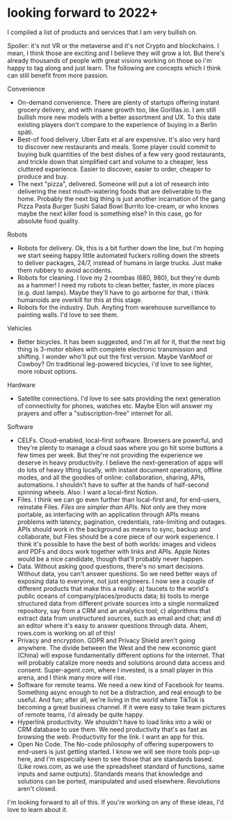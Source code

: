 # looking forward to 2022+

I compiled a list of products and services that I am very bullish on.

Spoiler: it's not VR or the metaverse and it's not Crypto and blockchains. I mean, I think those are exciting and I believe they will grow a lot. But there's already thousands of people with great visions working on those so i'm happy to tag along and just learn. The following are concepts which I think can still benefit from more passion.

Convenience
- On-demand convenience. There are plenty of startups offering instant grocery delivery, and with insane growth too, like Gorillas.io. I am still bullish more new models with a better assortment and UX. To this date existing players don't compare to the experience of buying in a Berlin späti.
- Best-of food delivery. Uber Eats et al are expensive. It's also very hard to discover new restaurants and meals. Some player could commit to buying bulk quantities of the best dishes of a few very good restaurants, and trickle down that simplified cart and volume to a cheaper, less cluttered experience. Easier to discover, easier to order, cheaper to produce and buy.
- The next "pizza", delivered. Someone will put a lot of research into delivering the next mouth-watering foods that are deliverable to the home. Probably the next big thing is just another incarnation of the gang Pizza Pasta Burger Sushi Salad Bowl Burrito Ice-cream, or who knows maybe the next killer food is something else? In this case, go for absolute food quality.

Robots
- Robots for delivery. Ok, this is a bit further down the line, but i'm hoping we start seeing happy little automated fuckers rolling down the streets to deliver packages, 24/7, instead of humans in large trucks. Just make them rubbery to avoid accidents.
- Robots for cleaning. I love my 2 roombas (680, 980), but they're dumb as a hammer! I need my robots to clean better, faster, in more places (e.g. dust lamps). Maybe they'll have to go airborne for that, i think humanoids are overkill for this at this stage.
- Robots for the industry. Duh. Anyting from warehouse surveillance to painting walls. I'd love to see them.

Vehicles
- Better bicycles. It has been suggested, and I'm all for it, that the next big thing is 3-motor ebikes with complete electronic transmission and shifting. I wonder who'll put out the first version. Maybe VanMoof or Cowboy? On traditional leg-powered bicycles, i'd love to see lighter, more robust options.

Hardware
- Satellite connections. I'd love to see sats providing the next generation of connectivity for phones, watches etc. Maybe Elon will answer my prayers and offer a "subscription-free" internet for all.

Software 
- CELFs. Cloud-enabled, local-first software. Browsers are powerful, and they're plenty to manage a cloud saas where you go hit some buttons a few times per week. But they're not providing the experience we deserve in heavy productivity. I believe the next-generation of apps will do lots of heavy lifting locally, with instant document operations, offline modes, and all the goodies of online: collaboration, sharing, APIs, automations. I shouldn't have to suffer at the hands of half-second spinning wheels. Also: I want a local-first Notion.
- Files. I think we can go even further than local-first and, for end-users, reinstate Files. *Files are simpler than APIs*. Not only are they more portable, as interfacing with an application through APIs means problems with latency, pagination, credentials, rate-limiting and outages. APIs should work in the background as means to sync, backup and collaborate, but Files should be a core piece of our work experience. I think it's possible to have the best of both worlds: images and videos and PDFs and docs work together with links and APIs. Apple Notes would be a nice candidate, though that'll probably never happen.
- Data. Without asking good questions, there's no smart decisions. Without data, you can't answer questions. So we need better ways of exposing data to everyone, not just engineers. I now see a couple of different products that make this a reality: a) faucets to the world's public oceans of company/places/products data; b) tools to merge structured data from different private sources into a single normalized repository, say from a CRM and an analytics tool; c) algorithms that extract data from unstructured sources, such as email and chat; and d) an editor where it's easy to answer questions through data. Ahem, rows.com is working on all of this!
- Privacy and encryption. GDPR and Privacy Shield aren't going anywhere. The divide between the West and the new economic giant (China) will expose fundamentally different options for the internet. That will probably catalize more needs and solutions around data access and consent. Super-agent.com, where I invested, is a small player in this arena, and I think many more will rise.
- Software for remote teams. We need a new kind of Facebook for teams. Something async enough to not be a distraction, and real enough to be useful. And fun; after all, we're living in the world where TikTok is becoming a great business channel. If it were easy to take team pictures of remote teams, i'd already be quite happy.
- Hyperlink productivity. We shouldn't have to load links into a wiki or CRM database to use them. We need productivity that's as fast as browsing the web. Productivity for the link. I want an app for this.
- Open No Code. The No-code philosophy of offering superpowers to end-users is just getting started. I know we will see more tools pop-up here, and I'm especially keen to see those that are standards based. (Like rows.com, as we use the spreadsheet standard of functions, same inputs and same outputs). Standards means that knowledge and solutions can be ported, manipulated and used elsewhere. Revolutions aren't closed.

I'm looking forward to all of this.
If you're working on any of these ideas, I'd love to learn about it. 
